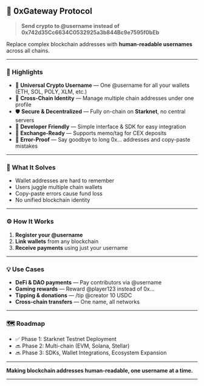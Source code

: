 
## 🌉 0xGateway Protocol

> **Send crypto to @username instead of 0x742d35Cc6634C0532925a3b844Bc9e7595f0bEb**

Replace complex blockchain addresses with **human-readable usernames** across all chains.

---

### 🔑 Highlights

* 💬 **Universal Crypto Username** — One @username for all your wallets (ETH, SOL, POLY, XLM, etc.)
* 🔗 **Cross-Chain Identity** — Manage multiple chain addresses under one profile
* 🛡️ **Secure & Decentralized** — Fully on-chain on **Starknet**, no central servers
* 🧩 **Developer Friendly** — Simple interface & SDK for easy integration
* 🏦 **Exchange-Ready** — Supports memo/tag for CEX deposits
* 🚫 **Error-Proof** — Say goodbye to long 0x… addresses and copy-paste mistakes

---

### 🧠 What It Solves

* Wallet addresses are hard to remember
* Users juggle multiple chain wallets
* Copy-paste errors cause fund loss
* No unified blockchain identity

---

### ⚙️ How It Works

1. **Register your @username**
2. **Link wallets** from any blockchain
3. **Receive payments** using just your username

---

### 💡 Use Cases

* **DeFi & DAO payments** — Pay contributors via @username
* **Gaming rewards** — Reward @player123 instead of 0x…
* **Tipping & donations** — /tip @creator 10 USDC
* **Cross-chain transfers** — One name, all networks

---

### 🗺️ Roadmap

* ✅ Phase 1: Starknet Testnet Deployment
* 🔜 Phase 2: Multi-chain (EVM, Solana, Stellar)
* 🔜 Phase 3: SDKs, Wallet Integrations, Ecosystem Expansion

---

**Making blockchain addresses human-readable, one username at a time.**

---
